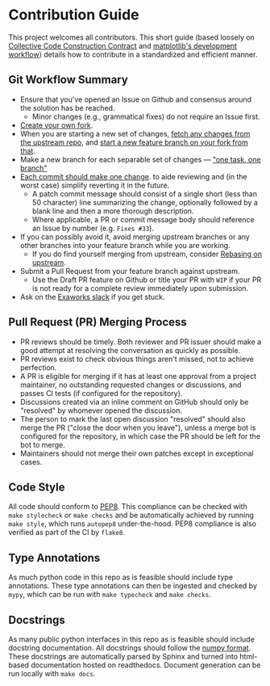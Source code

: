 # Contribution Guide

This project welcomes all contributors. This short guide (based loosely on [
Collective Code Construction Contract](http://zeromq-rfc.wikidot.com/spec:22)
and [matplotlib's development
workflow](https://matplotlib.org/stable/devel/gitwash/development_workflow.html#development-workflow))
details how to contribute in a standardized and efficient manner.

## Git Workflow Summary

- Ensure that you've opened an Issue on Github and consensus around the
  solution has be reached.
  - Minor changes (e.g., grammatical fixes) do not require an Issue first.
- [Create your own
  fork](https://docs.github.com/en/github/getting-started-with-github/fork-a-repo).
- When you are starting a new set of changes, [fetch any changes from the
  upstream
  repo](https://matplotlib.org/stable/devel/gitwash/development_workflow.html#update-the-mirror-of-trunk),
  and [start a new feature branch on your fork from
  that](https://matplotlib.org/stable/devel/gitwash/development_workflow.html#make-a-new-feature-branch).
- Make a new branch for each separable set of changes — ["one task, one
  branch"](https://mail.python.org/pipermail/ipython-dev/2010-October/005632.html)
- [Each commit should make one change](https://dev.to/ruanbrandao/how-to-make-good-git-commits-256k).
  to aide reviewing and (in the worst case) simplify reverting it in the future.
  - A patch commit message should consist of a single short (less than 50
    character) line summarizing the change, optionally followed by a blank line
    and then a more thorough description.
  - Where applicable, a PR or commit message body should reference an Issue by
    number (e.g. `Fixes #33`).
- If you can possibly avoid it, avoid merging upstream branches or any other
  branches into your feature branch while you are working.
  - If you do find yourself merging from upstream, consider [Rebasing on
    upstream](https://matplotlib.org/stable/devel/gitwash/development_workflow.html#rebase-on-trunk).
- Submit a Pull Request from your feature branch against upstream.
  - Use the Draft PR feature on Github or title your PR with `WIP` if your PR is
    not ready for a complete review immediately upon submission.
- Ask on the [Exaworks slack](https://exaworks.slack.com) if you get stuck.


## Pull Request (PR) Merging Process

- PR reviews should be timely. Both reviewer and PR issuer should make a good
  attempt at resolving the conversation as quickly as possible.
- PR reviews exist to check obvious things aren't missed, not to achieve
  perfection.
- A PR is eligible for merging if it has at least one approval from a
  project maintainer, no outstanding requested changes or discussions, and passes
  CI tests (if configured for the repository).
- Discussions created via an inline comment on GitHub should only be "resolved"
  by whomever opened the discussion.
- The person to mark the last open discussion "resolved" should also merge the
  PR ("close the door when you leave"), unless a merge bot is configured for the
  repository, in which case the PR should be left for the bot to merge.
- Maintainers should not merge their own patches except in exceptional cases.

## Code Style

All code should conform to [PEP8](https://www.python.org/dev/peps/pep-0008/).
This compliance can be checked with `make stylecheck` or `make checks` and
be automatically achieved by running `make style`, which runs `autopep8`
under-the-hood. PEP8 compliance is also verified as part of the CI by `flake8`.

## Type Annotations

As much python code in this repo as is feasible should include type annotations.
These type annotations can then be ingested and checked by `mypy`, which can be
run with `make typecheck` and `make checks`.

## Docstrings

As many public python interfaces in this repo as is feasible should include
docstring documentation. All docstrings should follow the [numpy
format](https://numpydoc.readthedocs.io/en/latest/format.html). These
docstrings are automatically parsed by Sphinx and turned into html-based
documentation hosted on readthedocs. Document generation can be run locally
with `make docs`.
